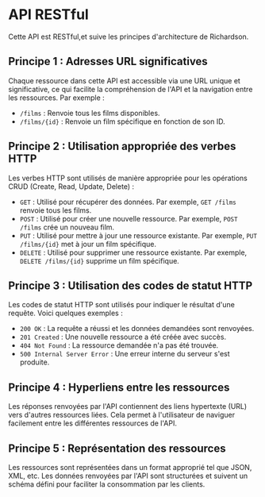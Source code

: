 # API RESTful

Cette API est RESTful,et suive les principes d'architecture de Richardson.

## Principe 1 : Adresses URL significatives

Chaque ressource dans cette API est accessible via une URL unique et significative, ce qui facilite la compréhension de l'API et la navigation entre les ressources. Par exemple :

- `/films` : Renvoie tous les films disponibles.
- `/films/{id}` : Renvoie un film spécifique en fonction de son ID.

## Principe 2 : Utilisation appropriée des verbes HTTP

Les verbes HTTP sont utilisés de manière appropriée pour les opérations CRUD (Create, Read, Update, Delete) :

- `GET` : Utilisé pour récupérer des données. Par exemple, `GET /films` renvoie tous les films.
- `POST` : Utilisé pour créer une nouvelle ressource. Par exemple, `POST /films` crée un nouveau film.
- `PUT` : Utilisé pour mettre à jour une ressource existante. Par exemple, `PUT /films/{id}` met à jour un film spécifique.
- `DELETE` : Utilisé pour supprimer une ressource existante. Par exemple, `DELETE /films/{id}` supprime un film spécifique.

## Principe 3 : Utilisation des codes de statut HTTP

Les codes de statut HTTP sont utilisés pour indiquer le résultat d'une requête. Voici quelques exemples :

- `200 OK` : La requête a réussi et les données demandées sont renvoyées.
- `201 Created` : Une nouvelle ressource a été créée avec succès.
- `404 Not Found` : La ressource demandée n'a pas été trouvée.
- `500 Internal Server Error` : Une erreur interne du serveur s'est produite.

## Principe 4 : Hyperliens entre les ressources

Les réponses renvoyées par l'API contiennent des liens hypertexte (URL) vers d'autres ressources liées. Cela permet à l'utilisateur de naviguer facilement entre les différentes ressources de l'API.

## Principe 5 : Représentation des ressources

Les ressources sont représentées dans un format approprié tel que JSON, XML, etc. Les données renvoyées par l'API sont structurées et suivent un schéma défini pour faciliter la consommation par les clients.

